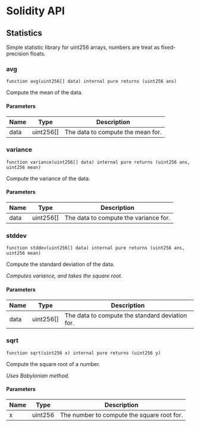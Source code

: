 # Solidity API

## Statistics

Simple statistic library for uint256 arrays, numbers are treat as fixed-precision floats.

### avg

```solidity
function avg(uint256[] data) internal pure returns (uint256 ans)
```

Compute the mean of the data.

#### Parameters

| Name | Type | Description |
| ---- | ---- | ----------- |
| data | uint256[] | The data to compute the mean for. |

### variance

```solidity
function variance(uint256[] data) internal pure returns (uint256 ans, uint256 mean)
```

Compute the variance of the data.

#### Parameters

| Name | Type | Description |
| ---- | ---- | ----------- |
| data | uint256[] | The data to compute the variance for. |

### stddev

```solidity
function stddev(uint256[] data) internal pure returns (uint256 ans, uint256 mean)
```

Compute the standard deviation of the data.

_Computes variance, and takes the square root._

#### Parameters

| Name | Type | Description |
| ---- | ---- | ----------- |
| data | uint256[] | The data to compute the standard deviation for. |

### sqrt

```solidity
function sqrt(uint256 x) internal pure returns (uint256 y)
```

Compute the square root of a number.

_Uses Babylonian method._

#### Parameters

| Name | Type | Description |
| ---- | ---- | ----------- |
| x | uint256 | The number to compute the square root for. |

